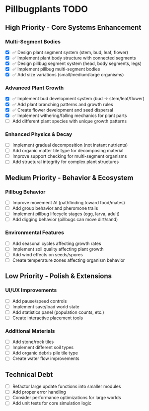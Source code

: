 # Pillbugplants TODO

## High Priority - Core Systems Enhancement

### Multi-Segment Bodies
- [x] ✅ Design plant segment system (stem, bud, leaf, flower)
- [x] ✅ Implement plant body structure with connected segments  
- [x] ✅ Design pillbug segment system (head, body segments, legs)
- [x] ✅ Implement pillbug multi-segment bodies
- [x] ✅ Add size variations (small/medium/large organisms)

### Advanced Plant Growth  
- [x] ✅ Implement bud development system (bud → stem/leaf/flower)
- [x] ✅ Add plant branching patterns and growth rules
- [x] ✅ Create flower development and seed dispersal
- [x] ✅ Implement withering/falling mechanics for plant parts
- [ ] Add different plant species with unique growth patterns

### Enhanced Physics & Decay
- [ ] Implement gradual decomposition (not instant nutrients)
- [ ] Add organic matter tile type for decomposing material
- [ ] Improve support checking for multi-segment organisms
- [ ] Add structural integrity for complex plant structures

## Medium Priority - Behavior & Ecosystem

### Pillbug Behavior
- [ ] Improve movement AI (pathfinding toward food/mates)
- [ ] Add group behavior and pheromone trails
- [ ] Implement pillbug lifecycle stages (egg, larva, adult)
- [ ] Add digging behavior (pillbugs can move dirt/sand)

### Environmental Features  
- [ ] Add seasonal cycles affecting growth rates
- [ ] Implement soil quality affecting plant growth
- [ ] Add wind effects on seeds/spores
- [ ] Create temperature zones affecting organism behavior

## Low Priority - Polish & Extensions

### UI/UX Improvements
- [ ] Add pause/speed controls
- [ ] Implement save/load world state
- [ ] Add statistics panel (population counts, etc.)
- [ ] Create interactive placement tools

### Additional Materials
- [ ] Add stone/rock tiles
- [ ] Implement different soil types
- [ ] Add organic debris pile tile type
- [ ] Create water flow improvements

## Technical Debt
- [ ] Refactor large update functions into smaller modules
- [ ] Add proper error handling
- [ ] Consider performance optimizations for large worlds
- [ ] Add unit tests for core simulation logic